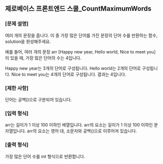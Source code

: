 ## 제로베이스 프론트엔드 스쿨\_CountMaximumWords

### [문제 설명]

여러 개의 문장을 줍니다. 이 중 가장 많은 단어를 가진 문장의 단어 수를 반환하는 함수, solution을 완성해주세요.

예를 들어, 여러 개의 문장 arr [Happy new year, Hello world, Nice to meet you]이 있을 때, 가장 많은 단어의 수는 4입니다.

Happy new year는 3개의 단어로 구성됩니다.
Hello world는 2개의 단어로 구성됩니다.
Nice to meet you는 4개의 단어로 구성됩니다.
결과는 4입니다.

### [제한 사항]

단어는 공백()으로 구분되어 있습니다.

### [입력 형식]

arr는 길이가 1 이상 100 이하인 배열입니다.
arr의 요소는 길이가 1 이상 100 이하인 문자열입니다.
arr의 요소는 영어 대, 소문자와 공백()으로 이루어져 있습니다.

### [출력 형식]

가장 많은 단어 수를 int 형식으로 반환합니다.
